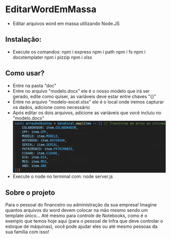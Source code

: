 # EditarWordEmMassa
- Editar arquivos word em massa utilizando Node.JS

## Instalação:
- Execute os comandos: npm i express npm i path npm i fs npm i docxtemplater npm i pizzip npm i xlsx

## Como usar?
- Entre na pasta "doc"
- Entre no arquivo "modelo.docx" ele é o nosso modelo que irá ser gerado, edite como quiser, as variáveis deve estar entre chaves "{}"
- Entre no arquivo "modelo-excel.xlsx" ele é o local onde iremos capturar os dados, adicione como necessário
- Após editar os dois arquivos, adicione as variáveis que você incluiu no "modelo.docx"
![alt text](image.png)
- Execute o node no terminal com: node server.js

## Sobre o projeto
Para o pessoal do financeiro ou administração da sua empresa! Imagine quantos arquivos do word devem colocar na mão mesmo sendo um template único... Até mesmo para controle de Notebooks, como é o exemplo que temos hoje aqui (para o pessoal de Infra que deve controlar o estoque de máquinas), você pode ajudar eles ou até mesmo pessoas da sua família com isso!